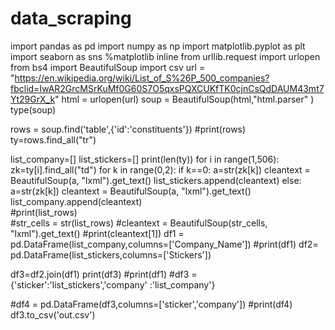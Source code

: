 # data_scraping
import pandas as pd
import numpy as np
import matplotlib.pyplot as plt
import seaborn as sns
%matplotlib inline
from urllib.request import urlopen
from bs4 import BeautifulSoup
import csv
url = "https://en.wikipedia.org/wiki/List_of_S%26P_500_companies?fbclid=IwAR2GrcMSrKuMf0G60S7O5qxsPQXCUKfTK0cjnCsQdDAUM43mt7Yt29GrX_k"
html = urlopen(url)
soup = BeautifulSoup(html,"html.parser" )
type(soup)

rows = soup.find('table',{'id':'constituents'}) 
#print(rows)
ty=rows.find_all("tr")

list_company=[]
list_stickers=[]
print(len(ty))
for i in range(1,506):
    zk=ty[i].find_all("td")
    for k in range(0,2):
        if k==0:
            a=str(zk[k])
            cleantext = BeautifulSoup(a, "lxml").get_text()
            list_stickers.append(cleantext)
        else: 
            a=str(zk[k])
            cleantext = BeautifulSoup(a, "lxml").get_text()
            list_company.append(cleantext)           
#print(list_rows)    
#str_cells = str(list_rows)
#cleantext = BeautifulSoup(str_cells, "lxml").get_text()
#print(cleantext[1])
df1 = pd.DataFrame(list_company,columns=['Company_Name'])
#print(df1)
df2= pd.DataFrame(list_stickers,columns=['Stickers'])

df3=df2.join(df1)
print(df3)
#print(df1)
#df3 = {'sticker':'list_stickers','company' :'list_company'}

#df4 = pd.DataFrame(df3,columns=['sticker','company'])
#print(df4)
df3.to_csv('out.csv')
